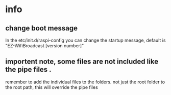 # info

## change boot message
In the etc/init.d/raspi-config you can change the startup message, default is "EZ-WifiBroadcast [version number]"

## importent note, some files are not included like the pipe files . 
remember to add the individual files to the folders. not just the root folder to the root path, this will override the pipe files  
